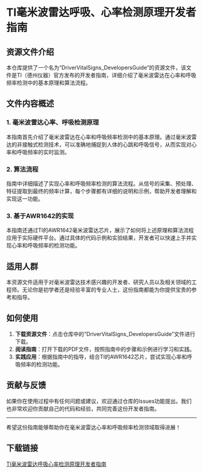 # TI毫米波雷达呼吸、心率检测原理开发者指南

## 资源文件介绍

本仓库提供了一个名为“DriverVitalSigns_DevelopersGuide”的资源文件，该文件是TI（德州仪器）官方发布的开发者指南，详细介绍了毫米波雷达在心率和呼吸频率检测中的基本原理和算法流程。

## 文件内容概述

### 1. 毫米波雷达心率、呼吸检测原理

本指南首先介绍了毫米波雷达在心率和呼吸频率检测中的基本原理。通过毫米波雷达的非接触式检测技术，可以准确地捕捉到人体的心跳和呼吸信号，从而实现对心率和呼吸频率的实时监测。

### 2. 算法流程

指南中详细描述了实现心率和呼吸频率检测的算法流程。从信号的采集、预处理、特征提取到最终的频率计算，每个步骤都有详细的说明和示例，帮助开发者理解和实现这一功能。

### 3. 基于AWR1642的实现

本指南还通过TI的AWR1642毫米波雷达芯片，展示了如何将上述原理和算法流程应用于实际硬件平台。通过具体的代码示例和实验结果，开发者可以快速上手并实现心率和呼吸频率的检测功能。

## 适用人群

本资源文件适用于对毫米波雷达技术感兴趣的开发者、研究人员以及相关领域的工程师。无论你是初学者还是经验丰富的专业人士，这份指南都能为你提供宝贵的参考和指导。

## 如何使用

1. **下载资源文件**：点击仓库中的“DriverVitalSigns_DevelopersGuide”文件进行下载。
2. **阅读指南**：打开下载的PDF文件，按照指南中的步骤和示例进行学习和实践。
3. **实践应用**：根据指南中的指导，结合TI的AWR1642芯片，尝试实现心率和呼吸频率的检测功能。

## 贡献与反馈

如果你在使用过程中有任何问题或建议，欢迎通过仓库的Issues功能提出。我们也非常欢迎你贡献自己的代码和经验，共同完善这份开发者指南。

---

希望这份指南能够帮助你在毫米波雷达心率和呼吸频率检测领域取得进展！

## 下载链接

[TI毫米波雷达呼吸心率检测原理开发者指南](https://pan.quark.cn/s/08f7f159d102)